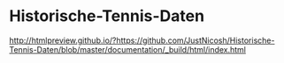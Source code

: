 # Historische-Tennis-Daten

http://htmlpreview.github.io/?https://github.com/JustNicosh/Historische-Tennis-Daten/blob/master/documentation/_build/html/index.html
